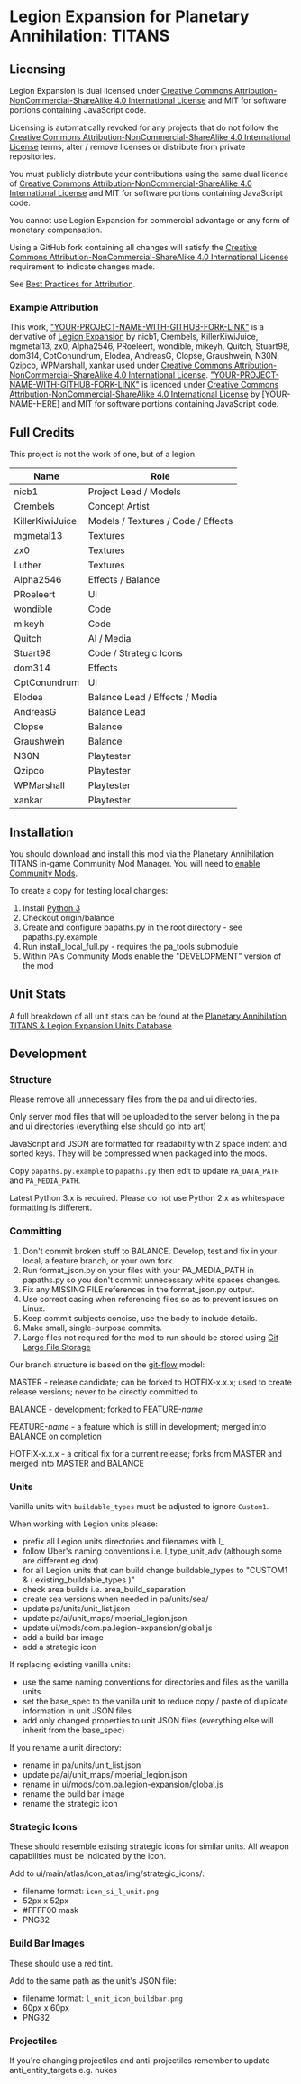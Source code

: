 # Legion Expansion for Planetary Annihilation: TITANS

## Licensing

Legion Expansion is dual licensed under [Creative Commons Attribution-NonCommercial-ShareAlike 4.0 International License](https://creativecommons.org/licenses/by-nc-sa/4.0/) and MIT for software portions containing JavaScript code.

Licensing is automatically revoked for any projects that do not follow the [Creative Commons Attribution-NonCommercial-ShareAlike 4.0 International License](https://creativecommons.org/licenses/by-nc-sa/4.0/) terms, alter / remove licenses or distribute from private repositories.

You must publicly distribute your contributions using the same dual licence of [Creative Commons Attribution-NonCommercial-ShareAlike 4.0 International License](https://creativecommons.org/licenses/by-nc-sa/4.0/) and MIT for software portions containing JavaScript code.

You cannot use Legion Expansion for commercial advantage or any form of monetary compensation.

Using a GitHub fork containing all changes will satisfy the [Creative Commons Attribution-NonCommercial-ShareAlike 4.0 International License](https://creativecommons.org/licenses/by-nc-sa/4.0/) requirement to indicate changes made.

See [Best Practices for Attribution](https://wiki.creativecommons.org/wiki/Best_practices_for_attribution).

### Example Attribution

This work, ["YOUR-PROJECT-NAME-WITH-GITHUB-FORK-LINK"](https://github.com/) is a derivative of [Legion Expansion](https://github.com/Legion-Expansion/Legion-Expansion/) by nicb1, Crembels, KillerKiwiJuice, mgmetal13, zx0, Alpha2546, PRoeleert, wondible, mikeyh, Quitch, Stuart98, dom314, CptConundrum, Elodea, AndreasG, Clopse, Graushwein, N30N, Qzipco, WPMarshall, xankar used under [Creative Commons Attribution-NonCommercial-ShareAlike 4.0 International License](https://creativecommons.org/licenses/by-nc-sa/4.0/). ["YOUR-PROJECT-NAME-WITH-GITHUB-FORK-LINK"](https://github.com/) is licenced under [Creative Commons Attribution-NonCommercial-ShareAlike 4.0 International License](https://creativecommons.org/licenses/by-nc-sa/4.0/) by [YOUR-NAME-HERE] and MIT for software portions containing JavaScript code.

## Full Credits

This project is not the work of one, but of a legion.

| Name            | Role                               |
| --------------- | ---------------------------------- |
| nicb1           | Project Lead / Models              |
| Crembels        | Concept Artist                     |
| KillerKiwiJuice | Models / Textures / Code / Effects |
| mgmetal13       | Textures                           |
| zx0             | Textures                           |
| Luther          | Textures                           |
| Alpha2546       | Effects / Balance                  |
| PRoeleert       | UI                                 |
| wondible        | Code                               |
| mikeyh          | Code                               |
| Quitch          | AI / Media                         |
| Stuart98        | Code / Strategic Icons             |
| dom314          | Effects                            |
| CptConundrum    | UI                                 |
| Elodea          | Balance Lead / Effects / Media     |
| AndreasG        | Balance Lead                       |
| Clopse          | Balance                            |
| Graushwein      | Balance                            |
| N30N            | Playtester                         |
| Qzipco          | Playtester                         |
| WPMarshall      | Playtester                         |
| xankar          | Playtester                         |

## Installation

You should download and install this mod via the Planetary Annihilation TITANS in-game Community Mod Manager. You will need to [enable Community Mods](https://steamcommunity.com/sharedfiles/filedetails/?id=1417396826).

To create a copy for testing local changes:

1. Install [Python 3](https://www.python.org/)
2. Checkout origin/balance
3. Create and configure papaths.py in the root directory - see papaths.py.example
4. Run install_local_full.py - requires the pa_tools submodule
5. Within PA's Community Mods enable the "DEVELOPMENT" version of the mod

## Unit Stats

A full breakdown of all unit stats can be found at the [Planetary Annihilation TITANS & Legion Expansion Units Database](https://palobby.com/legion-expansion/units).

## Development

### Structure

Please remove all unnecessary files from the pa and ui directories.

Only server mod files that will be uploaded to the server belong in the pa and ui directories (everything else should go into art)

JavaScript and JSON are formatted for readability with 2 space indent and sorted keys. They will be compressed when packaged into the mods.

Copy `papaths.py.example` to `papaths.py` then edit to update `PA_DATA_PATH` and `PA_MEDIA_PATH`.

Latest Python 3.x is required. Please do not use Python 2.x as whitespace formatting is different.

### Committing

1. Don't commit broken stuff to BALANCE. Develop, test and fix in your local, a feature branch, or your own fork.
2. Run format_json.py on your files with your PA_MEDIA_PATH in papaths.py so you don't commit unnecessary white spaces changes.
3. Fix any MISSING FILE references in the format_json.py output.
4. Use correct casing when referencing files so as to prevent issues on Linux.
5. Keep commit subjects concise, use the body to include details.
6. Make small, single-purpose commits.
7. Large files not required for the mod to run should be stored using [Git Large File Storage](https://git-lfs.github.com/)

Our branch structure is based on the [git-flow](http://nvie.com/posts/a-successful-git-branching-model/) model:

MASTER - release candidate; can be forked to HOTFIX-x.x.x; used to create release versions; never to be directly committed to

BALANCE - development; forked to FEATURE-_name_

FEATURE-_name_ - a feature which is still in development; merged into BALANCE on completion

HOTFIX-x.x.x - a critical fix for a current release; forks from MASTER and merged into MASTER and BALANCE

### Units

Vanilla units with `buildable_types` must be adjusted to ignore `Custom1`.

When working with Legion units please:

- prefix all Legion units directories and filenames with l\_
- follow Uber's naming conventions i.e. l_type_unit_adv (although some are different eg dox)
- for all Legion units that can build change buildable_types to "CUSTOM1 & ( existing_buildable_types )"
- check area builds i.e. area_build_separation
- create sea versions when needed in pa/units/sea/
- update pa/units/unit_list.json
- update pa/ai/unit_maps/imperial_legion.json
- update ui/mods/com.pa.legion-expansion/global.js
- add a build bar image
- add a strategic icon

If replacing existing vanilla units:

- use the same naming conventions for directories and files as the vanilla units
- set the base_spec to the vanilla unit to reduce copy / paste of duplicate information in unit JSON files
- add only changed properties to unit JSON files (everything else will inherit from the base_spec)

If you rename a unit directory:

- rename in pa/units/unit_list.json
- update pa/ai/unit_maps/imperial_legion.json
- rename in ui/mods/com.pa.legion-expansion/global.js
- rename the build bar image
- rename the strategic icon

### Strategic Icons

These should resemble existing strategic icons for similar units. All weapon capabilities must be indicated by the icon.

Add to ui/main/atlas/icon_atlas/img/strategic_icons/:

- filename format: `icon_si_l_unit.png`
- 52px x 52px
- #FFFF00 mask
- PNG32

### Build Bar Images

These should use a red tint.

Add to the same path as the unit's JSON file:

- filename format: `l_unit_icon_buildbar.png`
- 60px x 60px
- PNG32

### Projectiles

If you're changing projectiles and anti-projectiles remember to update anti_entity_targets e.g. nukes
